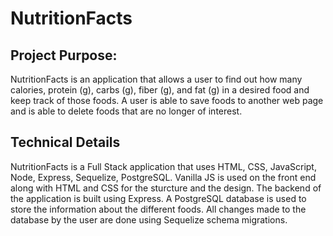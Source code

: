 # NutritionFacts
## Project Purpose:
NutritionFacts is an application that allows a user to find out how many calories, protein (g), carbs (g), fiber (g), and fat (g) in a desired food and keep track of those foods. A user is able to save foods to another web page and is able to delete foods that are no longer of interest. 

## Technical Details
NutritionFacts is a Full Stack application that uses HTML, CSS, JavaScript, Node, Express, Sequelize, PostgreSQL. Vanilla JS is used on the front end along with HTML and CSS for the sturcture and the design. The backend of the application is built using Express. A PostgreSQL database is used to store the information about the different foods. All changes made to the database by the user are done using Sequelize schema migrations.
